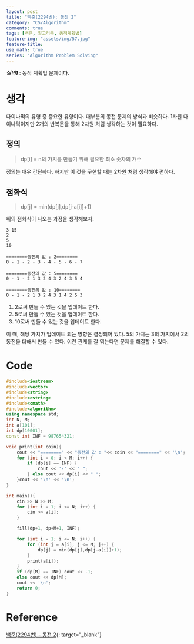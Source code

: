 ```yaml
---
layout: post
title: "백준(2294번): 동전 2"
category: "CS/Algorithm"
comments: true
tags: [백준, 알고리즘, 동적계획법]
feature-img: "assets/img/57.jpg"
feature-title:
use_math: true
series: "Algorithm Problem Solving"
---
```


**_실버1_** : 동적 계획법 문제이다.

# 생각

다이나믹의 유형 중 중요한 유형이다. 대부분의 동전 문제의 방식과 비슷하다. 1차원 다이나믹이지만 2개의 반복문을 통해 2차원 처럼 생각하는 것이 필요하다.

## 정의

> dp[i] = n의 가치를 만들기 위해 필요한 최소 숫자의 개수

정의는 매우 간단하다. 하지만 이 것을 구현할 때는 2차원 처럼 생각해야 편하다.

## 점화식

> dp[j] = min(dp[j],dp[j-a[i]]+1)

위의 점화식이 나오는 과정을 생각해보자.

```
3 15
2
5
10

========동전의 값 : 2========
0 - 1 - 2 - 3 - 4 - 5 - 6 - 7

========동전의 값 : 5========
0 - 1 - 2 1 3 2 4 3 2 4 3 5 4

========동전의 값 : 10========
0 - 1 - 2 1 3 2 4 3 1 4 2 5 3

```

1. 2로써 만들 수 있는 것을 업데이트 한다.
2. 5로써 만들 수 있는 것을 업데이트 한다.
3. 10로써 만들 수 있는 것을 업데이트 한다.

이 때, 해당 가치가 업데이트 되는 방향은 결정되어 있다. 5의 가치는 3의 가치에서 2의 동전을 더해서 만들 수 있다. 이런 관계를 잘 엮는다면 문제를 해결할 수 있다.

# Code

```c++
#include<iostream>
#include<vector>
#include<string>
#include<cstring>
#include<cmath>
#include<algorithm>
using namespace std;
int N, M;
int a[101];
int dp[10001];
const int INF = 987654321;

void print(int coin){
    cout << "========" << "동전의 값 : "<< coin << "========" << '\n';
    for (int i = 0; i < M; i++) {
        if (dp[i] == INF) {
            cout << '-' << " ";
        } else cout << dp[i] << " ";
    }cout << '\n' << '\n';
}

int main(){
    cin >> N >> M;
    for (int i = 1; i <= N; i++) {
        cin >> a[i];
    }

    fill(dp+1, dp+M+1, INF);

    for (int i = 1; i <= N; i++) {
        for (int j = a[i]; j <= M; j++) {
            dp[j] = min(dp[j],dp[j-a[i]]+1);
        }
        print(a[i]);
    }
    if (dp[M] == INF) cout << -1;
    else cout << dp[M];
    cout << '\n';
    return 0;
}
```

# Reference

[백준(2294번) - 동전 2](https://www.acmicpc.net/problem/2294){: target="\_blank"}
